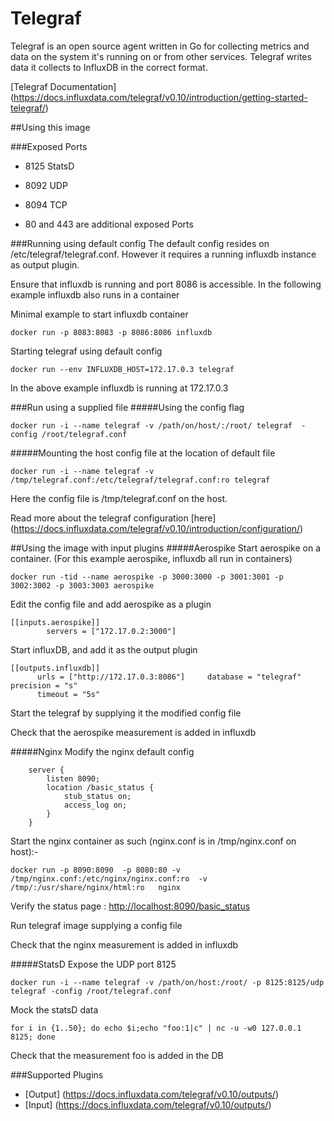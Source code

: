 # Telegraf

Telegraf is an open source agent written in Go for collecting metrics and data on the system it's running on or from other services. Telegraf writes data it collects to InfluxDB in the correct format.

[Telegraf Documentation] (https://docs.influxdata.com/telegraf/v0.10/introduction/getting-started-telegraf/)


##Using this image

###Exposed Ports

- 8125 StatsD
- 8092 UDP
- 8094 TCP

- 80 and 443 are additional exposed Ports

###Running using default config
The default config resides on /etc/telegraf/telegraf.conf. However it requires a running influxdb instance as output plugin.

Ensure that influxdb is running and port 8086 is accessible. In the following example influxdb also runs in a container

Minimal example to start influxdb container
```
docker run -p 8083:8083 -p 8086:8086 influxdb   
```
Starting telegraf using default config
```
docker run --env INFLUXDB_HOST=172.17.0.3 telegraf
```
In the above example influxdb is running at 172.17.0.3

###Run using a supplied file
#####Using the config flag
```
docker run -i --name telegraf -v /path/on/host/:/root/ telegraf  -config /root/telegraf.conf
```
#####Mounting the host config file at the location of default file
```
docker run -i --name telegraf -v /tmp/telegraf.conf:/etc/telegraf/telegraf.conf:ro telegraf
```
Here the config file is /tmp/telegraf.conf on the host.

Read more about the telegraf configuration [here] (https://docs.influxdata.com/telegraf/v0.10/introduction/configuration/)


##Using the image with input plugins
#####Aerospike
Start aerospike on a container. (For this example aerospike, influxdb all run in containers)
```
docker run -tid --name aerospike -p 3000:3000 -p 3001:3001 -p 3002:3002 -p 3003:3003 aerospike
```
Edit the config file and add aerospike as a plugin
```
[[inputs.aerospike]]
        servers = ["172.17.0.2:3000"] 
```
Start influxDB, and add it as the output plugin
```
[[outputs.influxdb]]
      urls = ["http://172.17.0.3:8086"]     database = "telegraf"       precision = "s"
      timeout = "5s"
```
Start the telegraf by supplying it the modified config file

Check that the aerospike measurement is added in influxdb


#####Nginx
Modify the nginx default config
```    
    server {
        listen 8090;
        location /basic_status {
            stub_status on;
            access_log on;
        }
    }
```
Start the nginx container as such (nginx.conf is in /tmp/nginx.conf on host):- 
```
docker run -p 8090:8090  -p 8080:80 -v /tmp/nginx.conf:/etc/nginx/nginx.conf:ro  -v /tmp/:/usr/share/nginx/html:ro   nginx
```
Verify the status page : [http://localhost:8090/basic_status](http://localhost:8090/basic_status)

Run telegraf image supplying a config file

Check that the nginx measurement is added in influxdb

#####StatsD
Expose the UDP port 8125
```
docker run -i --name telegraf -v /path/on/host:/root/ -p 8125:8125/udp telegraf -config /root/telegraf.conf
````
Mock the statsD data
```
for i in {1..50}; do echo $i;echo "foo:1|c" | nc -u -w0 127.0.0.1 8125; done
```

Check that the measurement foo is added in the DB


###Supported Plugins
 - [Output] (https://docs.influxdata.com/telegraf/v0.10/outputs/)
 - [Input] (https://docs.influxdata.com/telegraf/v0.10/outputs/)
